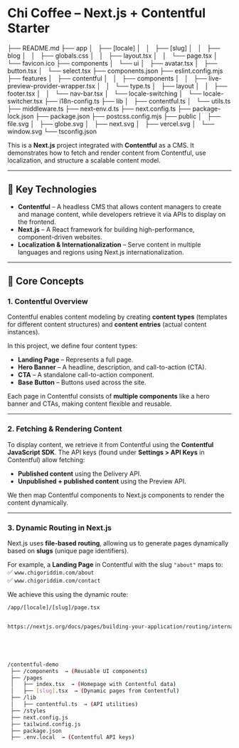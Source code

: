 
# Chi Coffee – Next.js + Contentful Starter 


├── README.md
├── app
│   ├── [locale]
│   │   ├── [slug]
│   │   ├── blog
│   │   ├── globals.css
│   │   ├── layout.tsx
│   │   └── page.tsx
│   └── favicon.ico
├── components
│   └── ui
│       ├── avatar.tsx
│       ├── button.tsx
│       └── select.tsx
├── components.json
├── eslint.config.mjs
├── features
│   ├── contentful
│   │   ├── components
│   │   ├── live-preview-provider-wrapper.tsx
│   │   └── type.ts
│   ├── layout
│   │   ├── footer.tsx
│   │   └── nav-bar.tsx
│   └── locale-switching
│       └── locale-switcher.tsx
├── i18n-config.ts
├── lib
│   ├── contentful.ts
│   └── utils.ts
├── middleware.ts
├── next-env.d.ts
├── next.config.ts
├── package-lock.json
├── package.json
├── postcss.config.mjs
├── public
│   ├── file.svg
│   ├── globe.svg
│   ├── next.svg
│   ├── vercel.svg
│   └── window.svg
└── tsconfig.json

This is a **Next.js** project integrated with **Contentful** as a CMS. It demonstrates how to fetch and render content from Contentful, use localization, and structure a scalable content model.  

---

## 🚀 Key Technologies  
- **Contentful** – A headless CMS that allows content managers to create and manage content, while developers retrieve it via APIs to display on the frontend.  
- **Next.js** – A React framework for building high-performance, component-driven websites.  
- **Localization & Internationalization** – Serve content in multiple languages and regions using Next.js internationalization.  

---

## 📌 Core Concepts  

### **1. Contentful Overview**  
Contentful enables content modeling by creating **content types** (templates for different content structures) and **content entries** (actual content instances).  

In this project, we define four content types:  
- **Landing Page** – Represents a full page.  
- **Hero Banner** – A headline, description, and call-to-action (CTA).  
- **CTA** – A standalone call-to-action component.  
- **Base Button** – Buttons used across the site.  

Each page in Contentful consists of **multiple components** like a hero banner and CTAs, making content flexible and reusable.  

---

### **2. Fetching & Rendering Content**  
To display content, we retrieve it from Contentful using the **Contentful JavaScript SDK**. The API keys (found under **Settings > API Keys** in Contentful) allow fetching:  
- **Published content** using the Delivery API.  
- **Unpublished + published content** using the Preview API.  

We then map Contentful components to Next.js components to render the content dynamically.  

---

### **3. Dynamic Routing in Next.js**  
Next.js uses **file-based routing**, allowing us to generate pages dynamically based on **slugs** (unique page identifiers).  

For example, a **Landing Page** in Contentful with the slug `"about"` maps to:  
✅ `www.chigoriddim.com/about`  
✅ `www.chigoriddim.com/contact`  

We achieve this using the dynamic route:  
```bash
/app/[locale]/[slug]/page.tsx


https://nextjs.org/docs/pages/building-your-application/routing/internationalization





/contentful-demo  
 ├── /components  → (Reusable UI components)  
 ├── /pages  
 │   ├── index.tsx  → (Homepage with Contentful data)  
 │   ├── [slug].tsx  → (Dynamic pages from Contentful)  
 ├── /lib  
 │   ├── contentful.ts  → (API utilities)  
 ├── /styles  
 ├── next.config.js  
 ├── tailwind.config.js  
 ├── package.json  
 ├── .env.local  → (Contentful API keys)  